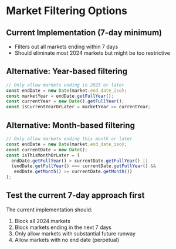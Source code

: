 # Market Filtering Options

## Current Implementation (7-day minimum)
- Filters out all markets ending within 7 days
- Should eliminate most 2024 markets but might be too restrictive

## Alternative: Year-based filtering
```typescript
// Only allow markets ending in 2025 or later
const endDate = new Date(market.end_date_iso);
const marketYear = endDate.getFullYear();
const currentYear = new Date().getFullYear();
const isCurrentYearOrLater = marketYear >= currentYear;
```

## Alternative: Month-based filtering  
```typescript
// Only allow markets ending this month or later
const endDate = new Date(market.end_date_iso);
const currentDate = new Date();
const isThisMonthOrLater = (
  endDate.getFullYear() > currentDate.getFullYear() ||
  (endDate.getFullYear() === currentDate.getFullYear() && 
   endDate.getMonth() >= currentDate.getMonth())
);
```

## Test the current 7-day approach first
The current implementation should:
1. Block all 2024 markets
2. Block markets ending in the next 7 days
3. Only allow markets with substantial future runway
4. Allow markets with no end date (perpetual)